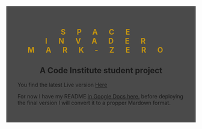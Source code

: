 <div style="Background-color: #4a4a4a; padding: 30px">
<h1 style="font-size: 140%; font-weight: 700;color: #c49410; text-transform: uppercase; letter-spacing: 30px; text-align: center">SPACE INVADER MARK-ZERO</h1>
<h2 style="text-align: center;">A Code Institute student project</h2>

<p>
You find the latest Live version <a href="https://ifooledme.github.io/project-2-concept/" target="_blank"> Here</a>
</p>

For now I have my README <a href="https://docs.google.com/document/d/e/2PACX-1vTjgjlMFTStshewv_yNAKXnGowZ9NNXeZduu1t0PPEqOHzTGAzQMq4y0y-bV5T9N5rBTHcHcwJ8hlvT/pub"> in Google Docs here.</a>
before deploying the final  version I will convert it to a propper Mardown format.

</div>